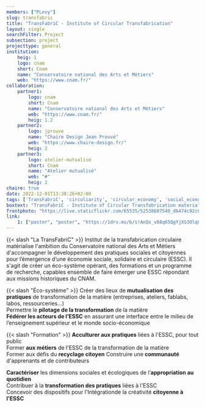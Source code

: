 ```yaml
---
members: ["PLevy"]
slug: transfabric
title: "TransFabriC - Institute of Circular Transfabrication"
layout: single
searchFilter: Project
subsection: project
projecttype: general
institution:
    heig: 1
    logo: cnam
    short: Cnam
    name: "Conservatoire national des Arts et Métiers"
    web: "https://www.cnam.fr/"
collaboration:
    partner1:
        logo: cnam
        short: Cnam
        name: "Conservatoire national des Arts et Métiers"
        web: "https://www.cnam.fr/"
        heig: 1.2
    partner2:
        logo: jprouve
        name: "Chaire Design Jean Prouvé"
        web: "https://www.chaire-design.fr/"
        heig: 2
    partner3:
        logo: atelier-mutualise
        short: Cnam
        name: "Atelier mutualisé"
        web: "#"
        heig: 2
chaire: true
date: 2022-12-01T13:38:26+02:00
tags: ['TransFabriC', 'circuliarity', 'circular_economy', 'social_economy', 'CNAM', 'Materiality', 'Sort', 'Reuse', 'Recycle', 'Resource', 'Repair', 'Restore', 'Divert', 'Appropriate', 'Tinker', 'Recover', 'Connect', 'Recycle', 'Transform', 'Form', 'Mutualize', 'Share']
boxtext: "TransFabriC - Institute of Circular Transfabrication materializes the ambition of the National Conservatory of Arts and Crafts to accompany the development of social and citizen practices for the emergence of a social, solidarity and circular economy (SSCE). The aim is to create an operating eco-system, training courses and a research program, together capable of bringing about the emergence of an ESSC that meets the historical missions of the Cnam."
frontphoto: "https://live.staticflickr.com/65535/52538607540_d6474c92c6.jpg"
link:
    1: ["poster", "poster", "https://1drv.ms/b/s!AnQx_v88q65QgYjXS3Olq8-R0X2QXSE?e=7XI9QH"]
---
```

{{< slash "La TransFabriC" >}} Institut de la transfabrication circulaire matérialise l'ambition du Conservatoire national des Arts et Métiers d'accompagner le développement des pratiques sociales et citoyennes pour l’émergence d’une économie sociale, solidaire et circulaire (ESSC). Il s'agit de créer un éco-système opérant, des formations et un programme de recherche, capables ensemble de faire émerger une ESSC répondant aux missions historiques du CNAM.

{{< slash "Éco-système" >}}
Créer des lieux de **mutualisation des pratiques** de transformation de la matière (entreprises, ateliers, fablabs, labos, ressourceries...)  
Permettre le **pilotage de la transformation** de la matière  
**Fédérer les acteurs de l’ESSC** en assurant une interface entre le milieu de l’enseignement supérieur et le monde socio-économique

{{< slash "Formation" >}}
**Acculturer aux pratiques** liées à l'ESSC, pour tout public  
Former **aux métiers** de l'ESSC de la transformation de la matière  
Former aux défis du **recyclage citoyen**   Construire une **communauté** d'apprenants et de contributeurs



**Caractériser** les dimensions sociales et écologiques de l’**appropriation au quotidien**  
Contribuer à la **transformation des pratiques** liées à l'ESSC  
Concevoir des dispositifs pour l'Intégrationde la créativité **citoyenne à l'ESSC**